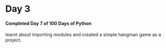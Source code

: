 # Day 3
#### Completed Day 7 of 100 Days of Python
 learnt about importing modules and created a simple hangman game as a project.